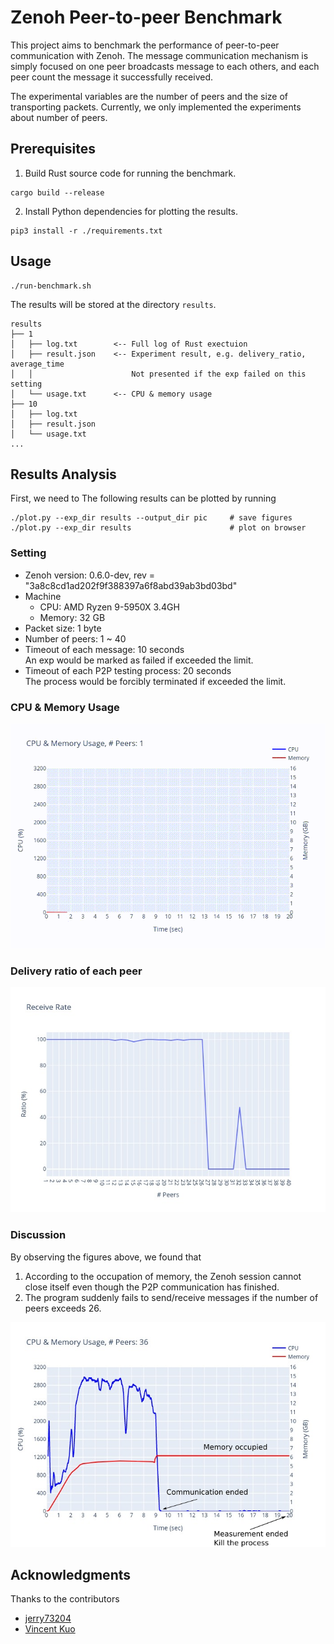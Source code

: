# Zenoh Peer-to-peer Benchmark

This project aims to benchmark the performance of peer-to-peer communication
with Zenoh. The message communication mechanism is simply focused on
one peer broadcasts message to each others,
and each peer count the message it successfully received.

The experimental variables are the number of peers and the size of transporting packets.
Currently, we only implemented the experiments about number of peers.


## Prerequisites

1. Build Rust source code for running the benchmark.

```
cargo build --release
```

2. Install Python dependencies for plotting the results.

```
pip3 install -r ./requirements.txt
```

## Usage

```
./run-benchmark.sh
```

The results will be stored at the directory `results`.

```
results
├── 1
│   ├── log.txt        <-- Full log of Rust exectuion
│   ├── result.json    <-- Experiment result, e.g. delivery_ratio, average_time
│   │                      Not presented if the exp failed on this setting
│   └── usage.txt      <-- CPU & memory usage
├── 10
│   ├── log.txt
│   ├── result.json
│   └── usage.txt
...
```

## Results Analysis

First, we need to The following results can be plotted by running

```
./plot.py --exp_dir results --output_dir pic     # save figures
./plot.py --exp_dir results                      # plot on browser
```

### Setting

* Zenoh version: 0.6.0-dev, rev = "3a8c8cd1ad202f9f388397a6f8abd39ab3bd03bd"
* Machine
    * CPU: AMD Ryzen 9-5950X 3.4GH
    * Memory: 32 GB
* Packet size: 1 byte
* Number of peers: 1 ~ 40
* Timeout of each message: 10 seconds \
An exp would be marked as failed if exceeded the limit.
* Timeout of each P2P testing process: 20 seconds \
The process would be forcibly terminated if exceeded the limit.


### CPU & Memory Usage

![](./pic/usage.gif)

### Delivery ratio of each peer

![](./pic/delivery-ratio.jpg)

### Discussion

By observing the figures above, we found that

1. According to the occupation of memory, the Zenoh session cannot close itself even though the P2P communication has finished.
2. The program suddenly fails to send/receive messages if the number of peers exceeds 26.

![](./pic/demo.png)

## Acknowledgments

Thanks to the contributors

- [jerry73204](https://github.com/jerry73204)
- [Vincent Kuo](https://github.com/eurc17/)
